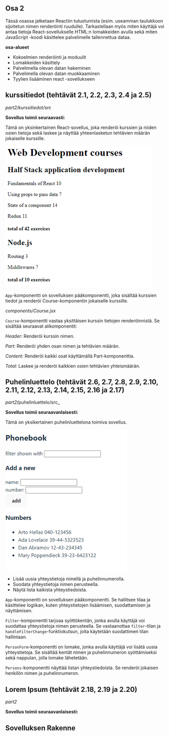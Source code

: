 ## Osa 2

Tässä osassa jatketaan Reactiin tutustumista (esim. useamman taulukkoon sijoitetun nimen renderöinti ruudulle). Tarkastellaan myös miten käyttäjä voi antaa tietoja React-sovellukselle HTML:n lomakkeiden avulla sekä miten JavaScript -koodi käsittelee palvelimelle tallennettua dataa. 

**osa-alueet**
* Kokoelmien renderöinti ja moduulit
* Lomakkeiden käsittely
* Palvelimella olevan datan hakeminen
* Palvelimella olevan datan muokkaaminen
* Tyylien lisääminen react -sovellukseen


## kurssitiedot (tehtävät 2.1, 2.2, 2.3, 2.4 ja 2.5)

_part2/kurssitiedot/src_

**Sovellus toimii seuraavasti:**

Tämä on yksinkertainen React-sovellus, joka renderöi kurssien ja niiden osien tietoja sekä laskee ja näyttää yhteenlasketun tehtävien määrän jokaiselle kurssille.

![Kurssitiedot](image.png)

`App`-komponentti on sovelluksen pääkomponentti, joka sisältää kurssien tiedot ja renderöi Course-komponentin jokaiselle kurssille.

_components/Course.jsx_

`Course`-komponentti vastaa yksittäisen kurssin tietojen renderöinnistä. Se sisältää seuraavat alikomponentit:

_Header:_ Renderöi kurssin nimen.

_Part:_ Renderöi yhden osan nimen ja tehtävien määrän.

_Content:_ Renderöi kaikki osat käyttämällä Part-komponenttia.

_Total:_ Laskee ja renderöi kaikkien osien tehtävien yhteismäärän.


## Puhelinluettelo (tehtävät 2.6, 2.7, 2.8, 2.9, 2.10, 2.11, 2.12, 2.13, 2.14, 2.15, 2.16 ja 2.17)

_part2_/puhelinluettelo/src_

**Sovellus toimii seuraavanlaisesti:**

Tämä on yksikertainen puhelinluettelona toimiva sovellus. 

![alt text](image-1.png)


- Lisää uusia yhteystietoja nimellä ja puhelinnumerolla.
- Suodata yhteystietoja nimen perusteella.
- Näytä lista kaikista yhteystiedoista.

`App`-komponentti on sovelluksen pääkomponentti. Se hallitsee tilaa ja käsittelee logiikan, kuten yhteystietojen lisäämisen, suodattamisen ja näyttämisen.

`Filter`-komponentti tarjoaa syöttökentän, jonka avulla käyttäjä voi suodattaa yhteystietoja nimen perusteella. Se vastaanottaa `filter`-tilan ja `handleFilterChange`-funktiokutsun, joita käytetään suodattimen tilan hallintaan.

`PersonForm`-komponentti on lomake, jonka avulla käyttäjä voi lisätä uusia yhteystietoja. Se sisältää kentät nimen ja puhelinnumeron syöttämiseksi sekä nappulan, jolla lomake lähetetään.

`Persons`-komponentti näyttää listan yhteystiedoista. Se renderöi jokaisen henkilön nimen ja puhelinnumeron.



## Lorem Ipsum (tehtävät 2.18, 2.19 ja 2.20)

_part2_

**Sovellus toimii seuraavanlaisesti:**



## Sovelluksen Rakenne



